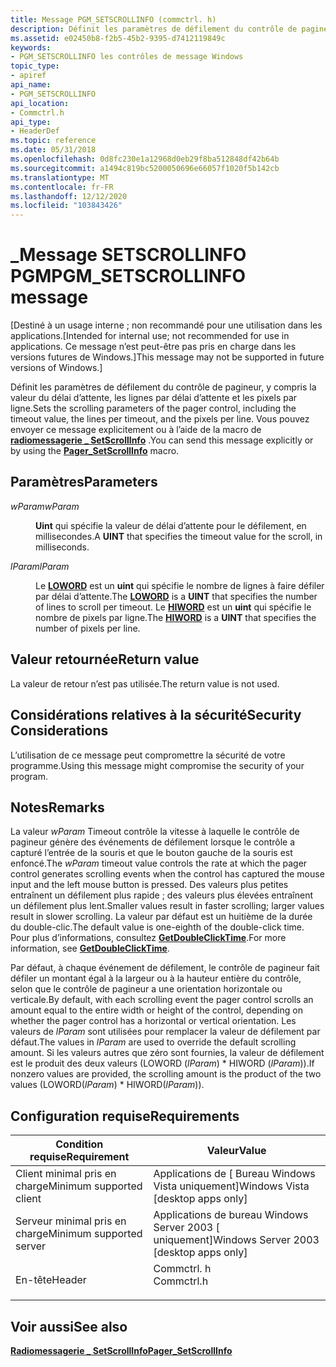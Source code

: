```yaml
---
title: Message PGM_SETSCROLLINFO (commctrl. h)
description: Définit les paramètres de défilement du contrôle de pagineur, y compris la valeur du délai d’attente, les lignes par délai d’attente et les pixels par ligne. Vous pouvez envoyer ce message explicitement ou à l’aide de la macro de radiomessagerie \_ SetScrollInfo.
ms.assetid: e02450b8-f2b5-45b2-9395-d7412119849c
keywords:
- PGM_SETSCROLLINFO les contrôles de message Windows
topic_type:
- apiref
api_name:
- PGM_SETSCROLLINFO
api_location:
- Commctrl.h
api_type:
- HeaderDef
ms.topic: reference
ms.date: 05/31/2018
ms.openlocfilehash: 0d8fc230e1a12968d0eb29f8ba512848df42b64b
ms.sourcegitcommit: a1494c819bc5200050696e66057f1020f5b142cb
ms.translationtype: MT
ms.contentlocale: fr-FR
ms.lasthandoff: 12/12/2020
ms.locfileid: "103843426"
---
```

# <a name="pgm_setscrollinfo-message"></a><span data-ttu-id="4b640-105">\_Message SETSCROLLINFO PGM</span><span class="sxs-lookup"><span data-stu-id="4b640-105">PGM\_SETSCROLLINFO message</span></span>

<span data-ttu-id="4b640-106">\[Destiné à un usage interne ; non recommandé pour une utilisation dans les applications.</span><span class="sxs-lookup"><span data-stu-id="4b640-106">\[Intended for internal use; not recommended for use in applications.</span></span> <span data-ttu-id="4b640-107">Ce message n’est peut-être pas pris en charge dans les versions futures de Windows.\]</span><span class="sxs-lookup"><span data-stu-id="4b640-107">This message may not be supported in future versions of Windows.\]</span></span>

<span data-ttu-id="4b640-108">Définit les paramètres de défilement du contrôle de pagineur, y compris la valeur du délai d’attente, les lignes par délai d’attente et les pixels par ligne.</span><span class="sxs-lookup"><span data-stu-id="4b640-108">Sets the scrolling parameters of the pager control, including the timeout value, the lines per timeout, and the pixels per line.</span></span> <span data-ttu-id="4b640-109">Vous pouvez envoyer ce message explicitement ou à l’aide de la macro de [**radiomessagerie \_ SetScrollInfo**](/windows/desktop/api/Commctrl/nf-commctrl-pager_setscrollinfo) .</span><span class="sxs-lookup"><span data-stu-id="4b640-109">You can send this message explicitly or by using the [**Pager\_SetScrollInfo**](/windows/desktop/api/Commctrl/nf-commctrl-pager_setscrollinfo) macro.</span></span>

## <a name="parameters"></a><span data-ttu-id="4b640-110">Paramètres</span><span class="sxs-lookup"><span data-stu-id="4b640-110">Parameters</span></span>

<dl> <dt>

<span data-ttu-id="4b640-111">*wParam*</span><span class="sxs-lookup"><span data-stu-id="4b640-111">*wParam*</span></span> 
</dt> <dd>

<span data-ttu-id="4b640-112">**Uint** qui spécifie la valeur de délai d’attente pour le défilement, en millisecondes.</span><span class="sxs-lookup"><span data-stu-id="4b640-112">A **UINT** that specifies the timeout value for the scroll, in milliseconds.</span></span>

</dd> <dt>

<span data-ttu-id="4b640-113">*lParam*</span><span class="sxs-lookup"><span data-stu-id="4b640-113">*lParam*</span></span> 
</dt> <dd>

<span data-ttu-id="4b640-114">Le [**LOWORD**](/previous-versions/windows/desktop/legacy/ms632659(v=vs.85)) est un **uint** qui spécifie le nombre de lignes à faire défiler par délai d’attente.</span><span class="sxs-lookup"><span data-stu-id="4b640-114">The [**LOWORD**](/previous-versions/windows/desktop/legacy/ms632659(v=vs.85)) is a **UINT** that specifies the number of lines to scroll per timeout.</span></span> <span data-ttu-id="4b640-115">Le [**HIWORD**](/previous-versions/windows/desktop/legacy/ms632657(v=vs.85)) est un **uint** qui spécifie le nombre de pixels par ligne.</span><span class="sxs-lookup"><span data-stu-id="4b640-115">The [**HIWORD**](/previous-versions/windows/desktop/legacy/ms632657(v=vs.85)) is a **UINT** that specifies the number of pixels per line.</span></span>

</dd> </dl>

## <a name="return-value"></a><span data-ttu-id="4b640-116">Valeur retournée</span><span class="sxs-lookup"><span data-stu-id="4b640-116">Return value</span></span>

<span data-ttu-id="4b640-117">La valeur de retour n’est pas utilisée.</span><span class="sxs-lookup"><span data-stu-id="4b640-117">The return value is not used.</span></span>

## <a name="security-considerations"></a><span data-ttu-id="4b640-118">Considérations relatives à la sécurité</span><span class="sxs-lookup"><span data-stu-id="4b640-118">Security Considerations</span></span>

<span data-ttu-id="4b640-119">L’utilisation de ce message peut compromettre la sécurité de votre programme.</span><span class="sxs-lookup"><span data-stu-id="4b640-119">Using this message might compromise the security of your program.</span></span>

## <a name="remarks"></a><span data-ttu-id="4b640-120">Notes</span><span class="sxs-lookup"><span data-stu-id="4b640-120">Remarks</span></span>

<span data-ttu-id="4b640-121">La valeur *wParam* Timeout contrôle la vitesse à laquelle le contrôle de pagineur génère des événements de défilement lorsque le contrôle a capturé l’entrée de la souris et que le bouton gauche de la souris est enfoncé.</span><span class="sxs-lookup"><span data-stu-id="4b640-121">The *wParam* timeout value controls the rate at which the pager control generates scrolling events when the control has captured the mouse input and the left mouse button is pressed.</span></span> <span data-ttu-id="4b640-122">Des valeurs plus petites entraînent un défilement plus rapide ; des valeurs plus élevées entraînent un défilement plus lent.</span><span class="sxs-lookup"><span data-stu-id="4b640-122">Smaller values result in faster scrolling; larger values result in slower scrolling.</span></span> <span data-ttu-id="4b640-123">La valeur par défaut est un huitième de la durée du double-clic.</span><span class="sxs-lookup"><span data-stu-id="4b640-123">The default value is one-eighth of the double-click time.</span></span> <span data-ttu-id="4b640-124">Pour plus d’informations, consultez [**GetDoubleClickTime**](/windows/desktop/api/winuser/nf-winuser-getdoubleclicktime).</span><span class="sxs-lookup"><span data-stu-id="4b640-124">For more information, see [**GetDoubleClickTime**](/windows/desktop/api/winuser/nf-winuser-getdoubleclicktime).</span></span>

<span data-ttu-id="4b640-125">Par défaut, à chaque événement de défilement, le contrôle de pagineur fait défiler un montant égal à la largeur ou à la hauteur entière du contrôle, selon que le contrôle de pagineur a une orientation horizontale ou verticale.</span><span class="sxs-lookup"><span data-stu-id="4b640-125">By default, with each scrolling event the pager control scrolls an amount equal to the entire width or height of the control, depending on whether the pager control has a horizontal or vertical orientation.</span></span> <span data-ttu-id="4b640-126">Les valeurs de *lParam* sont utilisées pour remplacer la valeur de défilement par défaut.</span><span class="sxs-lookup"><span data-stu-id="4b640-126">The values in *lParam* are used to override the default scrolling amount.</span></span> <span data-ttu-id="4b640-127">Si les valeurs autres que zéro sont fournies, la valeur de défilement est le produit des deux valeurs (LOWORD (*lParam*) \* HIWORD (*lParam*)).</span><span class="sxs-lookup"><span data-stu-id="4b640-127">If nonzero values are provided, the scrolling amount is the product of the two values (LOWORD(*lParam*) \* HIWORD(*lParam*)).</span></span>

## <a name="requirements"></a><span data-ttu-id="4b640-128">Configuration requise</span><span class="sxs-lookup"><span data-stu-id="4b640-128">Requirements</span></span>



| <span data-ttu-id="4b640-129">Condition requise</span><span class="sxs-lookup"><span data-stu-id="4b640-129">Requirement</span></span> | <span data-ttu-id="4b640-130">Valeur</span><span class="sxs-lookup"><span data-stu-id="4b640-130">Value</span></span> |
|-------------------------------------|---------------------------------------------------------------------------------------|
| <span data-ttu-id="4b640-131">Client minimal pris en charge</span><span class="sxs-lookup"><span data-stu-id="4b640-131">Minimum supported client</span></span><br/> | <span data-ttu-id="4b640-132">Applications de \[ Bureau Windows Vista uniquement\]</span><span class="sxs-lookup"><span data-stu-id="4b640-132">Windows Vista \[desktop apps only\]</span></span><br/>                                        |
| <span data-ttu-id="4b640-133">Serveur minimal pris en charge</span><span class="sxs-lookup"><span data-stu-id="4b640-133">Minimum supported server</span></span><br/> | <span data-ttu-id="4b640-134">Applications de bureau Windows Server 2003 \[ uniquement\]</span><span class="sxs-lookup"><span data-stu-id="4b640-134">Windows Server 2003 \[desktop apps only\]</span></span><br/>                                  |
| <span data-ttu-id="4b640-135">En-tête</span><span class="sxs-lookup"><span data-stu-id="4b640-135">Header</span></span><br/>                   | <dl> <span data-ttu-id="4b640-136"><dt>Commctrl. h</dt></span><span class="sxs-lookup"><span data-stu-id="4b640-136"><dt>Commctrl.h</dt></span></span> </dl> |



## <a name="see-also"></a><span data-ttu-id="4b640-137">Voir aussi</span><span class="sxs-lookup"><span data-stu-id="4b640-137">See also</span></span>

<dl> <dt>

[<span data-ttu-id="4b640-138">**Radiomessagerie \_ SetScrollInfo**</span><span class="sxs-lookup"><span data-stu-id="4b640-138">**Pager\_SetScrollInfo**</span></span>](/windows/desktop/api/Commctrl/nf-commctrl-pager_setscrollinfo)
</dt> </dl>

 

